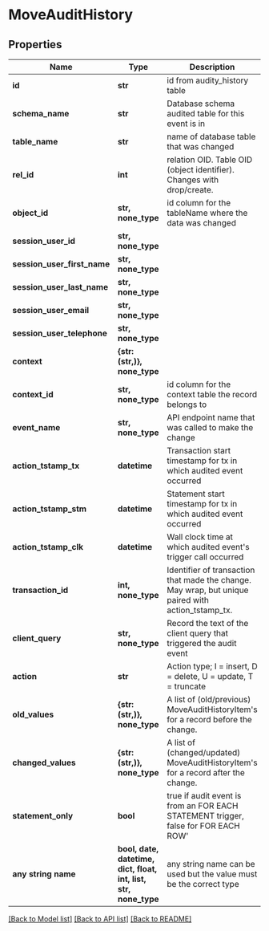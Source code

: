 # MoveAuditHistory


## Properties
Name | Type | Description | Notes
------------ | ------------- | ------------- | -------------
**id** | **str** | id from audity_history table | [optional] 
**schema_name** | **str** | Database schema audited table for this event is in | [optional] 
**table_name** | **str** | name of database table that was changed | [optional] 
**rel_id** | **int** | relation OID. Table OID (object identifier). Changes with drop/create. | [optional] 
**object_id** | **str, none_type** | id column for the tableName where the data was changed | [optional] 
**session_user_id** | **str, none_type** |  | [optional] 
**session_user_first_name** | **str, none_type** |  | [optional] 
**session_user_last_name** | **str, none_type** |  | [optional] 
**session_user_email** | **str, none_type** |  | [optional] 
**session_user_telephone** | **str, none_type** |  | [optional] 
**context** | **{str: (str,)}, none_type** |  | [optional] 
**context_id** | **str, none_type** | id column for the context table the record belongs to | [optional] 
**event_name** | **str, none_type** | API endpoint name that was called to make the change | [optional] 
**action_tstamp_tx** | **datetime** | Transaction start timestamp for tx in which audited event occurred | [optional] 
**action_tstamp_stm** | **datetime** | Statement start timestamp for tx in which audited event occurred | [optional] 
**action_tstamp_clk** | **datetime** | Wall clock time at which audited event&#39;s trigger call occurred | [optional] 
**transaction_id** | **int, none_type** | Identifier of transaction that made the change. May wrap, but unique paired with action_tstamp_tx. | [optional] 
**client_query** | **str, none_type** | Record the text of the client query that triggered the audit event | [optional] 
**action** | **str** | Action type; I &#x3D; insert, D &#x3D; delete, U &#x3D; update, T &#x3D; truncate | [optional] 
**old_values** | **{str: (str,)}, none_type** | A list of (old/previous) MoveAuditHistoryItem&#39;s for a record before the change. | [optional] 
**changed_values** | **{str: (str,)}, none_type** | A list of (changed/updated) MoveAuditHistoryItem&#39;s for a record after the change. | [optional] 
**statement_only** | **bool** | true if audit event is from an FOR EACH STATEMENT trigger, false for FOR EACH ROW&#39; | [optional] 
**any string name** | **bool, date, datetime, dict, float, int, list, str, none_type** | any string name can be used but the value must be the correct type | [optional]

[[Back to Model list]](../README.md#documentation-for-models) [[Back to API list]](../README.md#documentation-for-api-endpoints) [[Back to README]](../README.md)



